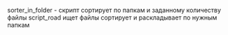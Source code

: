 sorter_in_folder - скрипт сортирует по папкам и заданному количеству файлы
script_road ищет файлы сортирует и раскладывает по нужным папкам
